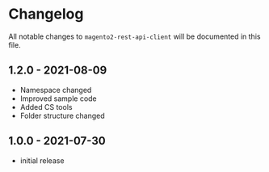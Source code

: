 # Changelog

All notable changes to `magento2-rest-api-client` will be documented in this file.

## 1.2.0 - 2021-08-09

- Namespace changed
- Improved sample code
- Added CS tools
- Folder structure changed

## 1.0.0 - 2021-07-30

- initial release
